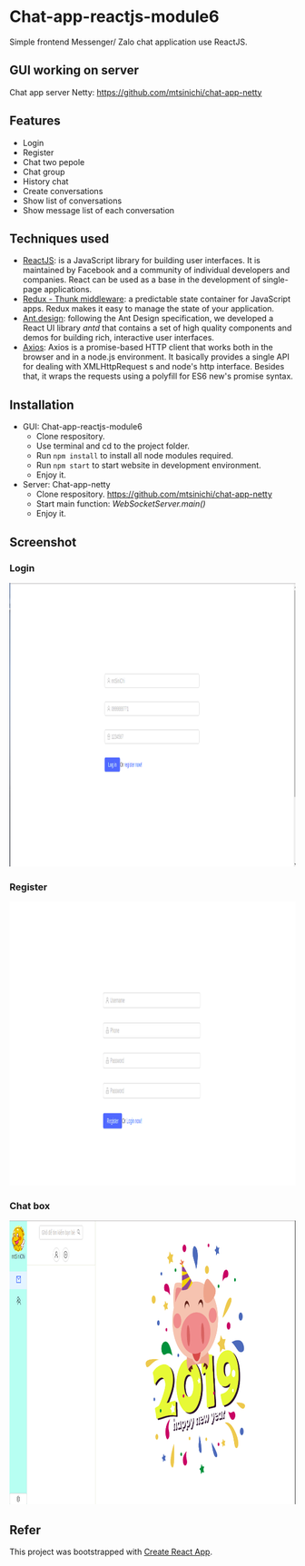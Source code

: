 
# Chat-app-reactjs-module6

Simple frontend Messenger/ Zalo chat application use ReactJS.

## GUI working on server

Chat app server Netty: https://github.com/mtsinichi/chat-app-netty

## Features

- Login
- Register
- Chat two pepole
- Chat group
- History chat
- Create conversations
- Show list of conversations
- Show message list of each conversation

## Techniques used

- [ReactJS](https://reactjs.org/): is a JavaScript library for building user interfaces. It is maintained by Facebook and a community of individual developers and companies. React can be used as a base in the development of single-page applications.
- [Redux - Thunk middleware](https://redux.js.org/): a predictable state container for JavaScript apps. Redux makes it easy to manage the state of your application.
- [Ant.design](https://ant.design/docs/react/introduce): following the Ant Design specification, we developed a React UI library *antd* that contains a set of high quality components and demos for building rich, interactive user interfaces.
- [Axios](https://github.com/axios/axios): Axios is a promise-based HTTP client that works both in the browser and in a node.js environment. It basically provides a single API for dealing with XMLHttpRequest s and node's http interface. Besides that, it wraps the requests using a polyfill for ES6 new's promise syntax.

## Installation

- GUI: Chat-app-reactjs-module6
    - Clone respository.
    - Use terminal and cd to the project folder.
    - Run `npm install` to install all node modules required.
    - Run `npm start` to start website in development environment.
    - Enjoy it.
- Server: Chat-app-netty
    - Clone respository. https://github.com/mtsinichi/chat-app-netty
    - Start main function: *WebSocketServer.main()*
    - Enjoy it.

## Screenshot

### Login

<img src="./assets/login.png" height="500" >

### Register

<img src="./assets/register.png" height="500" >

### Chat box

<img src="./assets/chat.png" height="500" >

## Refer

This project was bootstrapped with [Create React App](https://github.com/facebook/create-react-app).
